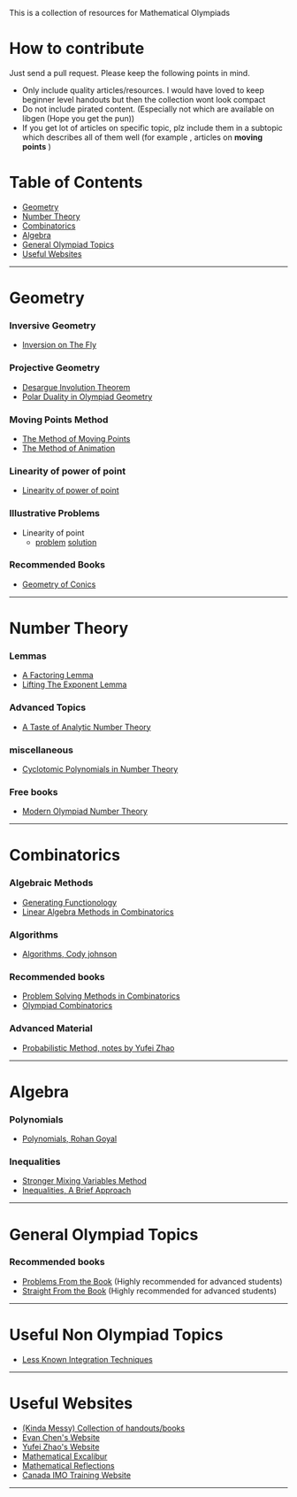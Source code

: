 This is a collection of resources for Mathematical Olympiads

# How to contribute
Just send a pull request. Please keep the following points in mind.
- Only include quality articles/resources. I would have loved to keep beginner level handouts
but then the collection wont look compact
- Do not include pirated content. (Especially not which are available on libgen (Hope you get the pun))
- If you get lot of articles on specific topic, plz include them in a subtopic which describes all of them well (for example , articles on **moving points** )

# Table of Contents

- [Geometry](#Geometry)
- [Number Theory](#Number-Theory)
- [Combinatorics](#combinatorics)
- [Algebra](#algebra)
- [General Olympiad Topics](#general-olympiad-topics)
- [Useful Websites](#useful-websites)
--------------------------
# Geometry

### Inversive Geometry

- [Inversion on The Fly](articles/Inversion.pdf)
### Projective Geometry

- [Desargue Involution Theorem](https://artofproblemsolving.com/community/q1h1509866p8957048)
- [Polar Duality in Olympiad Geometry](https://www.awesomemath.org/wp-pdf-files/math-reflections/mr-2020-03/mr_3_2020_polar_duality.pdf)

### Moving Points Method

- [The Method of Moving Points](articles/Moving_Points.pdf) 
- [The Method of Animation](https://artofproblemsolving.com/community/q1h1952595p13480666)

### Linearity of power of point
- [Linearity of power of point](https://docs.google.com/viewer?a=v&pid=sites&srcid=ZGVmYXVsdGRvbWFpbnxrZW5ueXBlbmdtYXRofGd4OjU1ZWZmY2E0NGE4ODVkMjM#:~:text=with%20respect%20to%20some%20circle,of%20computing%20this%20power)

### Illustrative Problems

- Linearity of point
  - [problem](https://artofproblemsolving.com/community/c6h1268843) [solution](https://artofproblemsolving.com/community/c6h1268843p25979061)

### Recommended Books
- [Geometry of Conics](https://www.amazon.com/Geometry-Conics-Mathematical-World-Akopyan/dp/0821843230)
----------------------------
# Number Theory

### Lemmas
- [A Factoring Lemma](articles/factor.pdf)
- [Lifting The Exponent Lemma](https://services.artofproblemsolving.com/download.php?id=YXR0YWNobWVudHMvMC9mL2I3NWVmM2MyZDRiYTFlN2EzMzQxMTI2ZmM3NTNjMTcxODFmNmYw&rn=TGlmdGluZyBUaGUgRXhwb25lbnQgLSBWZXJzaW9uIDUucGRm)

### Advanced Topics
- [A Taste of Analytic Number Theory](https://www.cmi.ac.in/~ayannath/olympiad-analytic-nt.pdf)

### miscellaneous
- [Cyclotomic Polynomials in Number Theory](https://services.artofproblemsolving.com/download.php?id=YXR0YWNobWVudHMvYy84LzMxZGEwZGU0MWYzYWQ3YzQ0Njk5M2FjMTY3MzQ1YmMzYjRmMTE4&rn=Q3ljbG90b21pYyBQb2x5bm9taWFscy5wZGY=)

### Free books
- [Modern Olympiad Number Theory](https://www.academia.edu/44512122/Modern_Olympiad_Number_Theory)
------------------------------
# Combinatorics

### Algebraic Methods
- [Generating Functionology](https://www2.math.upenn.edu/~wilf/gfologyLinked2.pdf)
- [Linear Algebra Methods in Combinatorics](https://people.cs.uchicago.edu/~laci/CLASS/HANDOUTS-COMB/BaFrNew.pdf)


### Algorithms
- [Algorithms, Cody johnson](https://people.bath.ac.uk/masgcs/algorithms.pdf)

### Recommended books
- [Problem Solving Methods in Combinatorics](https://www.amazon.in/Problem-Solving-Methods-Combinatorics-Approach-Olympiad/dp/3034805969)
- [Olympiad Combinatorics](https://artofproblemsolving.com/community/c6h601134)

### Advanced Material

- [Probabilistic Method, notes by Yufei Zhao](https://yufeizhao.com/pm/probmethod_notes.pdf)

-------------------------------
# Algebra

### Polynomials

- [Polynomials, Rohan Goyal](articles/Polynomials.pdf)
### Inequalities 

- [Stronger Mixing Variables Method](https://services.artofproblemsolving.com/download.php?id=YXR0YWNobWVudHMvYi83LzZiZjY1YTNkZGI5M2Y2YzgyMDRlZTFkNmJjMTI3N2NmMWI4OWVjLnBkZg==&rn=MjAwNl82X21peGluZy5wZGY=)
- [Inequalities, A Brief Approach](https://artofproblemsolving.com/community/q2h2450483p20373650)

--------------------------------
# General Olympiad Topics

### Recommended books
- [Problems From the Book](https://www.amazon.com/Problems-Book-Titu-Andreescu/dp/0979926904)  (Highly recommended for advanced students)
- [Straight From the Book](https://www.amazon.in/Straight-Book-1-Titu-Andreescu/dp/0979926939) (Highly recommended for advanced students)
---------------------------------

# Useful Non Olympiad Topics

- [Less Known Integration Techniques](articles/INTEGRALS_UPDATED.pdf)
---------------------------------

# Useful Websites

- [(Kinda Messy) Collection of handouts/books](https://www.dropbox.com/sh/w9mfy9qtjs68xzc/AADnnQKWONBsboMGVDiuS-kAa?dl=0)
- [Evan Chen's Website](https://web.evanchen.cc/olympiad.html)
- [Yufei Zhao's Website](https://yufeizhao.com/olympiad/)
- [Mathematical Excalibur](https://www.math.hkust.edu.hk/excalibur/excalibur.htm)
- [Mathematical Reflections](https://www.awesomemath.org/mathematical-reflections/)
- [Canada IMO Training Website](https://sites.google.com/site/imocanada/)
---------------------------------
